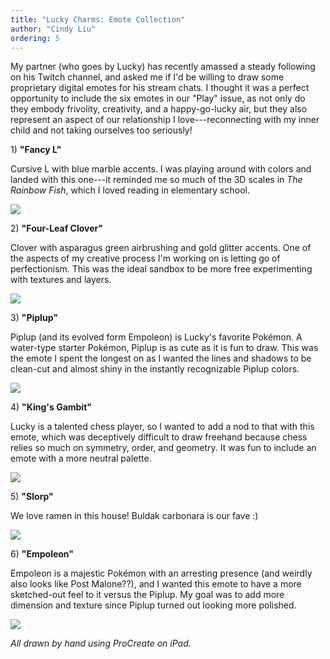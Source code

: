 ```yaml
---
title: "Lucky Charms: Emote Collection"
author: "Cindy Liu"
ordering: 5
---
```


My partner (who goes by Lucky) has recently amassed a steady following on his Twitch channel, and asked me if I'd be willing to draw some proprietary digital emotes for his stream chats. I thought it was a perfect opportunity to include the six emotes in our "Play" issue, as not only do they embody frivolity, creativity, and a happy-go-lucky air, but they also represent an aspect of our relationship I love---reconnecting with my inner child and not taking ourselves too seriously!

1) **"Fancy L"**

Cursive L with blue marble accents. I was playing around with colors and landed with this one---it reminded me so much of the 3D scales in *The Rainbow Fish*, which I loved reading in elementary school.

![](/assets/zine/z7/fancy-l.png)

2) **"Four-Leaf Clover"**

Clover with asparagus green airbrushing and gold glitter accents. One of the aspects of my creative process I'm working on is letting go of perfectionism. This was the ideal sandbox to be more free experimenting with textures and layers.

![](/assets/zine/z7/lucky-four-leaf-clover.png)

3) **"Piplup"**

Piplup (and its evolved form Empoleon) is Lucky's favorite Pokémon. A water-type starter Pokémon, Piplup is as cute as it is fun to draw. This was the emote I spent the longest on as I wanted the lines and shadows to be clean-cut and almost shiny in the instantly recognizable Piplup colors.

![](/assets/zine/z7/piplup.jpg)

4) **"King's Gambit"**

Lucky is a talented chess player, so I wanted to add a nod to that with this emote, which was deceptively difficult to draw freehand because chess relies so much on symmetry, order, and geometry. It was fun to include an emote with a more neutral palette.

![](/assets/zine/z7/king-chess-piece.jpg)

5) **"Slorp"**

We love ramen in this house! Buldak carbonara is our fave :)

![](/assets/zine/z7/ramen-bowl.jpg)

6) **"Empoleon"**

Empoleon is a majestic Pokémon with an arresting presence (and weirdly also looks like Post Malone??), and I wanted this emote to have a more sketched-out feel to it versus the Piplup. My goal was to add more dimension and texture since Piplup turned out looking more polished.

![](/assets/zine/z7/empoleon.jpg)

_All drawn by hand using ProCreate on iPad._
